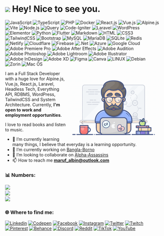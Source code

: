 <!-- [![MasterHead](https://raw.githubusercontent.com/marufalbin/Embaded-Images-And-Gif/main/githeadprofile.png)](https://marufalbin.com) -->

<h1><img src="https://emojis.slackmojis.com/emojis/images/1531849430/4246/blob-sunglasses.gif?1531849430" width="30"/> Hey! Nice to see you.</h1>

![JavaScript](https://img.shields.io/badge/JavaScript-F7DF1E?style=flat-square&logo=javascript&logoColor=black)
![TypeScript](https://img.shields.io/badge/TypeScript-007ACC?style=flat-square&logo=typescript&logoColor=white)
![PHP](https://img.shields.io/badge/PHP-777BB4?style=flat-square&logo=php&logoColor=white)
![Docker](https://img.shields.io/badge/Docker-0CC1F3?style=flat-square&logo=docker&logoColor=white)
![React.js](https://img.shields.io/badge/React.js-0081CB?style=flat-square&logo=react&logoColor=61DAFB)
![Vue.js](https://img.shields.io/badge/Vue.js-35495E?style=flat-square&logo=vue.js&logoColor=4FC08D)
![Alpine.js](https://img.shields.io/badge/Alpine.js-663399?style=flat-square&logo=alpine.js&logoColor=white)
![Vite](https://img.shields.io/badge/Vite-593D88?style=flat-square&logo=vite&logoColor=white)
![Node.js](https://img.shields.io/badge/Node.js-43853D?style=flat-square&logo=node.js&logoColor=white)
![jQuery](https://img.shields.io/badge/jQuery-0769AD?style=flat-square&logo=jquery&logoColor=white)
![Code-Igniter](https://img.shields.io/badge/CodeIgniter-%23EF4223.svg?style=flat-square&logo=codeIgniter&logoColor=white)
![Laravel](https://img.shields.io/badge/Laravel-FF2D20?style=flat-square&logo=laravel&logoColor=white)
![WordPress](https://img.shields.io/badge/Wordpress-21759B?style=flat-square&logo=wordpress&logoColor=white)
![Elementor](https://img.shields.io/badge/Elementor-9146FF?style=flat-square&logo=elementor&logoColor=white)
![Python](https://img.shields.io/badge/Python-3776AB?style=flat-square&logo=python&logoColor=white)
![Flutter](https://img.shields.io/badge/Flutter-%2302569B.svg?style=flat-square&logo=Flutter&logoColor=white)
![Markdown](https://img.shields.io/badge/Markdown-000000?style=flat-square&logo=markdown&logoColor=white)
![HTML](https://img.shields.io/badge/HTML5-E34F26?style=flat-square&logo=html5&logoColor=white)
![CSS3](https://img.shields.io/badge/CSS3-1572B6?style=flat-square&logo=css3&logoColor=white)
![TailwindCSS](https://img.shields.io/badge/Tailwind_CSS-38B2AC?style=flat-square&logo=tailwind-css&logoColor=white)
![Bootstrap](https://img.shields.io/badge/Bootstrap-563D7C?style=flat-square&logo=bootstrap&logoColor=white)
![MySQL](https://img.shields.io/badge/MySQL-005C84?style=flat-square&logo=mysql&logoColor=white)
![MariaDB](https://img.shields.io/badge/MariaDB-003545?style=flat-square&logo=mariadb&logoColor=white)
![SQLite](https://img.shields.io/badge/SQLite-07405E?style=flat-square&logo=sqlite&logoColor=white)
![Redis](https://img.shields.io/badge/redis-%23DD0031.svg?&style=flat-square&logo=redis&logoColor=white)
![Netlify](https://img.shields.io/badge/Netlify-00C7B7?style=flat-square&logo=netlify&logoColor=white)
![Cloudflare](https://img.shields.io/badge/Cloudflare-F38020?style=flat-square&logo=Cloudflare&logoColor=white)
![Firebase](https://img.shields.io/badge/Firebase-%23039BE5.svg?style=flat-square&logo=firebase)
![.Net](https://img.shields.io/badge/.NET-5C2D91?style=flat-square&logo=.net&logoColor=white)
![Azure](https://img.shields.io/badge/Azure-%230072C6.svg?style=flat-square&logo=azure-devops&logoColor=white)
![Google Cloud](https://img.shields.io/badge/Google%20Cloud-%234285F4.svg?style=flat-square&logo=google-cloud&logoColor=white)
![Adobe Premiere Pro](https://img.shields.io/badge/Adobe%20Premiere%20Pro-9999FF.svg?style=flat-square&logo=Adobe%20Premiere%20Pro&logoColor=white)
![Adobe After Effects](https://img.shields.io/badge/Adobe%20After%20Effects-9999FF.svg?style=flat-square&logo=Adobe%20After%20Effects&logoColor=white)
![Adobe Audition](https://img.shields.io/badge/Adobe%20Audition-9999FF.svg?style=flat-square&logo=Adobe%20Audition&logoColor=white)
![Adobe Photoshop](https://img.shields.io/badge/Adobe%20Photoshop-%2331A8FF.svg?style=flat-square&logo=adobephotoshop&logoColor=white)
![Adobe Lightroom](https://img.shields.io/badge/Adobe%20Lightroom-31A8FF.svg?style=flat-square&logo=Adobe%20Lightroom&logoColor=white)
![Adobe Illustrator](https://img.shields.io/badge/Adobe%20Illustrator-%23FF9A00.svg?style=flat-square&logo=adobeillustrator&logoColor=white)
![Adobe InDesign](https://img.shields.io/badge/Adobe%20InDesign-49021F?style=flat-square&logo=adobeindesign&logoColor=white)
![Adobe XD](https://img.shields.io/badge/Adobe%20XD-470137?style=flat-square&logo=Adobe%20XD&logoColor=#FF61F6)
![Figma](https://img.shields.io/badge/Figma-%23F24E1E.svg?style=flat-square&logo=figma&logoColor=white)
![Canva](https://img.shields.io/badge/Canva-%2300C4CC.svg?style=flat-square&logo=Canva&logoColor=white)
![LINUX](https://img.shields.io/badge/Linux-FCC624?style=flat-square&logo=linux&logoColor=black)
![Debian](https://img.shields.io/badge/Debian-A81D33?style=flat-square&logo=debian&logoColor=white)
![Zorin](https://img.shields.io/badge/Zorin%20OS-0CC1F3?style=flat-square&logo=zorin&logoColor=white)
![Mac OS](https://img.shields.io/badge/macOS-000000?style=flat-square&logo=apple&logoColor=white)

<img align="right" alt="Coding" width="300" src="https://raw.githubusercontent.com/marufalbin/Embaded-Images-And-Gif/main/programmer.gif">


I am a Full Stack Developer with a huge love for Alpine.js, Vue.js, React.js, Laravel, Headless Tech, Everything API, RDBMS, WordPress, TailwindCSS and System Architecture. Currently, **I'm open to work and employment opportunities**.

I love to read books and listen to music.

- 🌱 I’m currently learning many things, I believe that everyday is a learning opportunity.
- 🔭 I’m currently working on [Bangla-Borno](www.banglaborno.com.bd)
- 👯 I’m looking to collaborate on [Alpha-Assassins](null)
- 📫 How to reach me **maruf_albin@outlook.com**

### 📊 Numbers:
![](https://github-readme-stats.vercel.app/api?username=marufalbin&theme=midnight-purple&hide_border=false&include_all_commits=false&count_private=false)<br/>
![](https://github-readme-streak-stats.herokuapp.com/?user=marufalbin&theme=midnight-purple&hide_border=false)<br/>
![](https://github-readme-stats.vercel.app/api/top-langs/?username=marufalbin&theme=midnight-purple&hide_border=false&include_all_commits=false&count_private=false&layout=compact)

### 🌐 Where to find me:

[![Linkedin](https://img.shields.io/badge/LinkedIn-0077B5?style=flat-square&logo=linkedin&logoColor=white)](https://www.linkedin.com/in/maruf-albin/)
[![Codepen](https://img.shields.io/badge/Codepen-000000?style=flat-square&logo=codepen&logoColor=white)](https://codepen.io/maruf_albin)
[![Facebook](https://img.shields.io/badge/Facebook-1877F2?style=flat-square&logo=facebook&logoColor=white)](https://facebook.com/MarufAlbin.Hey)
[![Instagram](https://img.shields.io/badge/Instagram-%23E4405F.svg?style=flat-square&logo=Instagram&logoColor=white)](https://instagram.com/_marufalbin_)
[![Twitter](https://img.shields.io/badge/Twitter-1DA1F2?style=flat-square&logo=twitter&logoColor=white)](https://twitter.com/maruf_albin)
[![Twitch](https://img.shields.io/badge/Twitch-%239146FF.svg?style=flat-square&logo=Twitch&logoColor=white)](https://twitch.tv/maruf_albin)
[![Pinterest](https://img.shields.io/badge/Pinterest-%23E60023.svg?style=flat-square&logo=Pinterest&logoColor=white)](https://pinterest.com/maruf_albin)
[![Behance](https://img.shields.io/badge/Behance-1769ff?style=flat-square&logo=behance&logoColor=white)](https://behance.net/marufalbin)
[![Discord](https://img.shields.io/badge/Discord-%237289DA.svg?style=flat-square&logo=discord&logoColor=white)](https://discord.gg/Maruf-Albin#9208)
[![Reddit](https://img.shields.io/badge/Reddit-%23FF4500.svg?style=flat-square&logo=Reddit&logoColor=white)](https://reddit.com/user/maruf_albin)
[![TikTok](https://img.shields.io/badge/TikTok-%23000000.svg?style=flat-square&logo=TikTok&logoColor=white)](https://tiktok.com/@maruf_albin)
[![YouTube](https://img.shields.io/badge/YouTube-%23FF0000.svg?style=flat-square&logo=YouTube&logoColor=white)](https://youtube.com/@Albin-Alpha)

<!-- ### 💰 You can help me by Donating
  [![BuyMeACoffee](https://img.shields.io/badge/Buy%20Me%20a%20Coffee-ffdd00?style=for-the-badge&logo=buy-me-a-coffee&logoColor=black)](https://buymeacoffee.com/marufalbin) [![Ko-Fi](https://img.shields.io/badge/Ko--fi-F16061?style=for-the-badge&logo=ko-fi&logoColor=white)](https://ko-fi.com/maruf_albin)  -->
  
<!-- All Rights Reserved By Developer Maruf Albin ( https://marufalbin.com ) -->
